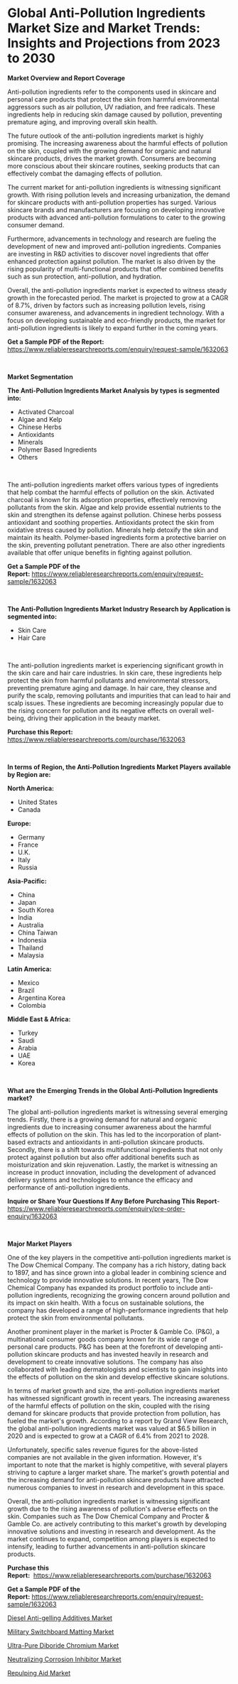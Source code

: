 <p><h1>Global Anti-Pollution Ingredients Market Size and Market Trends: Insights and Projections from 2023 to 2030</h1></p><p><strong>Market Overview and Report Coverage</strong></p>
<p><p>Anti-pollution ingredients refer to the components used in skincare and personal care products that protect the skin from harmful environmental aggressors such as air pollution, UV radiation, and free radicals. These ingredients help in reducing skin damage caused by pollution, preventing premature aging, and improving overall skin health.</p><p>The future outlook of the anti-pollution ingredients market is highly promising. The increasing awareness about the harmful effects of pollution on the skin, coupled with the growing demand for organic and natural skincare products, drives the market growth. Consumers are becoming more conscious about their skincare routines, seeking products that can effectively combat the damaging effects of pollution.</p><p>The current market for anti-pollution ingredients is witnessing significant growth. With rising pollution levels and increasing urbanization, the demand for skincare products with anti-pollution properties has surged. Various skincare brands and manufacturers are focusing on developing innovative products with advanced anti-pollution formulations to cater to the growing consumer demand.</p><p>Furthermore, advancements in technology and research are fueling the development of new and improved anti-pollution ingredients. Companies are investing in R&D activities to discover novel ingredients that offer enhanced protection against pollution. The market is also driven by the rising popularity of multi-functional products that offer combined benefits such as sun protection, anti-pollution, and hydration.</p><p>Overall, the anti-pollution ingredients market is expected to witness steady growth in the forecasted period. The market is projected to grow at a CAGR of 8.7%, driven by factors such as increasing pollution levels, rising consumer awareness, and advancements in ingredient technology. With a focus on developing sustainable and eco-friendly products, the market for anti-pollution ingredients is likely to expand further in the coming years.</p></p>
<p><strong>Get a Sample PDF of the Report:</strong> <a href="https://www.reliableresearchreports.com/enquiry/request-sample/1632063">https://www.reliableresearchreports.com/enquiry/request-sample/1632063</a></p>
<p>&nbsp;</p>
<p><strong>Market Segmentation</strong></p>
<p><strong>The Anti-Pollution Ingredients Market Analysis by types is segmented into:</strong></p>
<p><ul><li>Activated Charcoal</li><li>Algae and Kelp</li><li>Chinese Herbs</li><li>Antioxidants</li><li>Minerals</li><li>Polymer Based Ingredients</li><li>Others</li></ul></p>
<p>&nbsp;</p>
<p><p>The anti-pollution ingredients market offers various types of ingredients that help combat the harmful effects of pollution on the skin. Activated charcoal is known for its adsorption properties, effectively removing pollutants from the skin. Algae and kelp provide essential nutrients to the skin and strengthen its defense against pollution. Chinese herbs possess antioxidant and soothing properties. Antioxidants protect the skin from oxidative stress caused by pollution. Minerals help detoxify the skin and maintain its health. Polymer-based ingredients form a protective barrier on the skin, preventing pollutant penetration. There are also other ingredients available that offer unique benefits in fighting against pollution.</p></p>
<p><strong>Get a Sample PDF of the Report:</strong>&nbsp;<a href="https://www.reliableresearchreports.com/enquiry/request-sample/1632063">https://www.reliableresearchreports.com/enquiry/request-sample/1632063</a></p>
<p>&nbsp;</p>
<p><strong>The Anti-Pollution Ingredients Market Industry Research by Application is segmented into:</strong></p>
<p><ul><li>Skin Care</li><li>Hair Care</li></ul></p>
<p>&nbsp;</p>
<p><p>The anti-pollution ingredients market is experiencing significant growth in the skin care and hair care industries. In skin care, these ingredients help protect the skin from harmful pollutants and environmental stressors, preventing premature aging and damage. In hair care, they cleanse and purify the scalp, removing pollutants and impurities that can lead to hair and scalp issues. These ingredients are becoming increasingly popular due to the rising concern for pollution and its negative effects on overall well-being, driving their application in the beauty market.</p></p>
<p><strong>Purchase this Report:</strong>&nbsp; <a href="https://www.reliableresearchreports.com/purchase/1632063">https://www.reliableresearchreports.com/purchase/1632063</a></p>
<p>&nbsp;</p>
<p><strong>In terms of Region, the Anti-Pollution Ingredients Market Players available by Region are:</strong></p>
<p>
    <p> <strong> North America: </strong>
        <ul>
            <li>United States</li>
            <li>Canada</li>
        </ul>
        </p> 
    <p> <strong> Europe: </strong>
        <ul>
            <li>Germany</li>
            <li>France</li>
            <li>U.K.</li>
            <li>Italy</li>
            <li>Russia</li>
        </ul>
        </p> 
    <p> <strong> Asia-Pacific: </strong>
        <ul>
            <li>China</li>
            <li>Japan</li>
            <li>South Korea</li>
            <li>India</li>
            <li>Australia</li>
            <li>China Taiwan</li>
            <li>Indonesia</li>
            <li>Thailand</li>
            <li>Malaysia</li>
        </ul>
        </p> 
    <p> <strong> Latin America: </strong>
        <ul>
            <li>Mexico</li>
            <li>Brazil</li>
            <li>Argentina Korea</li>
            <li>Colombia</li>
        </ul>
        </p> 
    <p> <strong> Middle East & Africa: </strong>
        <ul>
            <li>Turkey</li>
            <li>Saudi</li>
            <li>Arabia</li>
            <li>UAE</li>
            <li>Korea</li>
        </ul>
    </p>
    </p>
<p>&nbsp;</p>
<p><strong>What are the Emerging Trends in the Global Anti-Pollution Ingredients market?</strong></p>
<p><p>The global anti-pollution ingredients market is witnessing several emerging trends. Firstly, there is a growing demand for natural and organic ingredients due to increasing consumer awareness about the harmful effects of pollution on the skin. This has led to the incorporation of plant-based extracts and antioxidants in anti-pollution skincare products. Secondly, there is a shift towards multifunctional ingredients that not only protect against pollution but also offer additional benefits such as moisturization and skin rejuvenation. Lastly, the market is witnessing an increase in product innovation, including the development of advanced delivery systems and technologies to enhance the efficacy and performance of anti-pollution ingredients.</p></p>
<p><strong>Inquire or Share Your Questions If Any Before Purchasing This Report</strong>- <a href="https://www.reliableresearchreports.com/enquiry/pre-order-enquiry/1632063">https://www.reliableresearchreports.com/enquiry/pre-order-enquiry/1632063</a></p>
<p>&nbsp;</p>
<p><strong>Major Market Players</strong></p>
<p><p>One of the key players in the competitive anti-pollution ingredients market is The Dow Chemical Company. The company has a rich history, dating back to 1897, and has since grown into a global leader in combining science and technology to provide innovative solutions. In recent years, The Dow Chemical Company has expanded its product portfolio to include anti-pollution ingredients, recognizing the growing concern around pollution and its impact on skin health. With a focus on sustainable solutions, the company has developed a range of high-performance ingredients that help protect the skin from environmental pollutants.</p><p>Another prominent player in the market is Procter & Gamble Co. (P&G), a multinational consumer goods company known for its wide range of personal care products. P&G has been at the forefront of developing anti-pollution skincare products and has invested heavily in research and development to create innovative solutions. The company has also collaborated with leading dermatologists and scientists to gain insights into the effects of pollution on the skin and develop effective skincare solutions.</p><p>In terms of market growth and size, the anti-pollution ingredients market has witnessed significant growth in recent years. The increasing awareness of the harmful effects of pollution on the skin, coupled with the rising demand for skincare products that provide protection from pollution, has fueled the market's growth. According to a report by Grand View Research, the global anti-pollution ingredients market was valued at $6.5 billion in 2020 and is expected to grow at a CAGR of 6.4% from 2021 to 2028.</p><p>Unfortunately, specific sales revenue figures for the above-listed companies are not available in the given information. However, it's important to note that the market is highly competitive, with several players striving to capture a larger market share. The market's growth potential and the increasing demand for anti-pollution skincare products have attracted numerous companies to invest in research and development in this space.</p><p>Overall, the anti-pollution ingredients market is witnessing significant growth due to the rising awareness of pollution's adverse effects on the skin. Companies such as The Dow Chemical Company and Procter & Gamble Co. are actively contributing to this market's growth by developing innovative solutions and investing in research and development. As the market continues to expand, competition among players is expected to intensify, leading to further advancements in anti-pollution skincare products.</p></p>
<p><strong>Purchase this Report:</strong>&nbsp;&nbsp;<a href="https://www.reliableresearchreports.com/purchase/1632063">https://www.reliableresearchreports.com/purchase/1632063</a></p>
<p></p>
<p><strong>Get a Sample PDF of the Report:</strong>&nbsp;<a href="https://www.reliableresearchreports.com/enquiry/request-sample/1632063">https://www.reliableresearchreports.com/enquiry/request-sample/1632063</a></p>
<p><p><a href="https://medium.com/@orinsmitham1985/diesel-anti-gelling-additives-market-competitive-analysis-market-trends-and-forecast-to-2030-a8842889aade">Diesel Anti-gelling Additives Market</a></p><p><a href="https://medium.com/@carrolltorp/military-switchboard-matting-market-focuses-on-market-share-size-and-projected-forecast-till-2030-45af93478a34">Military Switchboard Matting Market</a></p><p><a href="https://medium.com/@jalenmurphy48/ultra-pure-diboride-chromium-market-competitive-analysis-market-trends-and-forecast-to-2030-d45d5bdb312c">Ultra-Pure Diboride Chromium Market</a></p><p><a href="https://medium.com/@grayceyundt1913/neutralizing-corrosion-inhibitor-market-the-key-to-successful-business-strategy-forecast-till-2030-8d1267c3e11e">Neutralizing Corrosion Inhibitor Market</a></p><p><a href="https://medium.com/@ruthgaylord1929/repulping-aid-market-insight-market-trends-growth-forecasted-from-2023-to-2030-3fa7c7000017">Repulping Aid Market</a></p></p>